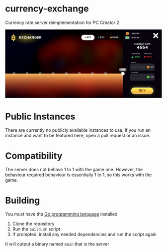 # currency-exchange
Currency rate server reimplementation for PC Creator 2 

![Screenshot of a PC Creator 2 mod connected to an instance of this server](misc/example.jpg)

# Public Instances
There are currently no publicly available instances to use. If you run an instance and want to be featured here, open a pull request or an issue.

# Compatibility
The server does not behave 1 to 1 with the game one. However, the behaviour required behaviour is essentially 1 to 1, so this works with the game.

# Building
You must have the [Go programming language](https://go.dev) installed
1. Clone the repository
2. Run the `build.sh` script
3. If prompted, install any needed dependencies and run the script again

It will output a binary named `main` that is the server
